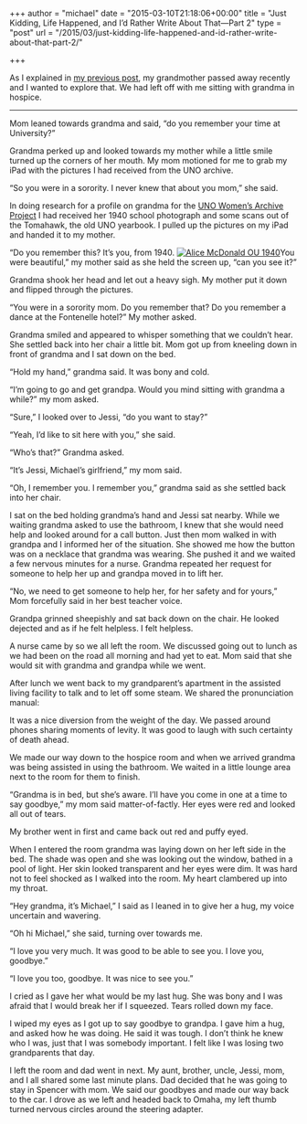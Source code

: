 +++
author = "michael"
date = "2015-03-10T21:18:06+00:00"
title = "Just Kidding, Life Happened, and I’d Rather Write About That—Part 2"
type = "post"
url = "/2015/03/just-kidding-life-happened-and-id-rather-write-about-that-part-2/"

+++

As I explained in [my previous post][1], my grandmother passed away recently and I wanted to explore that. We had left off with me sitting with grandma in hospice.

* * *

Mom leaned towards grandma and said, “do you remember your time at University?”

Grandma perked up and looked towards my mother while a little smile turned up the corners of her mouth. My mom motioned for me to grab my iPad with the pictures I had received from the UNO archive.

“So you were in a sorority. I never knew that about you mom,” she said.

In doing research for a profile on grandma for the [UNO Women’s Archive Project][2] I had received her 1940 school photograph and some scans out of the Tomahawk, the old UNO yearbook. I pulled up the pictures on my iPad and handed it to my mother.

“Do you remember this? It’s you, from 1940. [<img class=" size-medium wp-image-88 alignright" src="https://i0.wp.com/www.michaelhealy.info.php54-2.dfw1-1.websitetestlink.com/wp-content/uploads/2015/03/alice-mcdonald-ou-1940.jpg?resize=196%2C300" alt="Alice McDonald OU 1940" srcset="https://i0.wp.com/www.michaelhealy.info/wp-content/uploads/2015/03/alice-mcdonald-ou-1940.jpg?w=980 980w, https://i0.wp.com/www.michaelhealy.info/wp-content/uploads/2015/03/alice-mcdonald-ou-1940.jpg?resize=196%2C300 196w, https://i0.wp.com/www.michaelhealy.info/wp-content/uploads/2015/03/alice-mcdonald-ou-1940.jpg?resize=669%2C1024 669w" sizes="(max-width: 196px) 100vw, 196px" data-recalc-dims="1" />][3]You were beautiful,” my mother said as she held the screen up, “can you see it?”

Grandma shook her head and let out a heavy sigh. My mother put it down and flipped through the pictures.

“You were in a sorority mom. Do you remember that? Do you remember a dance at the Fontenelle hotel?” My mother asked.

Grandma smiled and appeared to whisper something that we couldn’t hear. She settled back into her chair a little bit. Mom got up from kneeling down in front of grandma and I sat down on the bed.

“Hold my hand,” grandma said. It was bony and cold.

“I’m going to go and get grandpa. Would you mind sitting with grandma a while?” my mom asked.

“Sure,” I looked over to Jessi, “do you want to stay?”

“Yeah, I’d like to sit here with you,” she said.

“Who’s that?” Grandma asked.

“It’s Jessi, Michael’s girlfriend,” my mom said.

“Oh, I remember you. I remember you,” grandma said as she settled back into her chair.

I sat on the bed holding grandma’s hand and Jessi sat nearby. While we waiting grandma asked to use the bathroom, I knew that she would need help and looked around for a call button. Just then mom walked in with grandpa and I informed her of the situation. She showed me how the button was on a necklace that grandma was wearing. She pushed it and we waited a few nervous minutes for a nurse. Grandma repeated her request for someone to help her up and grandpa moved in to lift her.

“No, we need to get someone to help her, for her safety and for yours,” Mom forcefully said in her best teacher voice.

Grandpa grinned sheepishly and sat back down on the chair. He looked dejected and as if he felt helpless. I felt helpless.

A nurse came by so we all left the room. We discussed going out to lunch as we had been on the road all morning and had yet to eat. Mom said that she would sit with grandma and grandpa while we went.

After lunch we went back to my grandparent’s apartment in the assisted living facility to talk and to let off some steam. We shared the pronunciation manual:
  
<span class="embed-youtube" style="text-align:center; display: block;"></span>
  
It was a nice diversion from the weight of the day. We passed around phones sharing moments of levity. It was good to laugh with such certainty of death ahead.

We made our way down to the hospice room and when we arrived grandma was being assisted in using the bathroom. We waited in a little lounge area next to the room for them to finish.

“Grandma is in bed, but she’s aware. I’ll have you come in one at a time to say goodbye,” my mom said matter-of-factly. Her eyes were red and looked all out of tears.

My brother went in first and came back out red and puffy eyed.

When I entered the room grandma was laying down on her left side in the bed. The shade was open and she was looking out the window, bathed in a pool of light. Her skin looked transparent and her eyes were dim. It was hard not to feel shocked as I walked into the room. My heart clambered up into my throat.

“Hey grandma, it’s Michael,” I said as I leaned in to give her a hug, my voice uncertain and wavering.

“Oh hi Michael,” she said, turning over towards me.

“I love you very much. It was good to be able to see you. I love you, goodbye.”

“I love you too, goodbye. It was nice to see you.”

I cried as I gave her what would be my last hug. She was bony and I was afraid that I would break her if I squeezed. Tears rolled down my face.

I wiped my eyes as I got up to say goodbye to grandpa. I gave him a hug, and asked how he was doing. He said it was tough. I don’t think he knew who I was, just that I was somebody important. I felt like I was losing two grandparents that day.

I left the room and dad went in next. My aunt, brother, uncle, Jessi, mom, and I all shared some last minute plans. Dad decided that he was going to stay in Spencer with mom. We said our goodbyes and made our way back to the car. I drove as we left and headed back to Omaha, my left thumb turned nervous circles around the steering adapter.

 [1]: https://astayathomeson.wordpress.com/2015/03/03/i-said-this-was-going-to-be-a-food-blog-didnt-i-just-kidding-life-happened-and-my-grandmother-died-id-rather-write-about-that-part-1/
 [2]: http://wap.lib.unomaha.edu
 [3]: https://i0.wp.com/www.michaelhealy.info.php54-2.dfw1-1.websitetestlink.com/wp-content/uploads/2015/03/alice-mcdonald-ou-1940.jpg